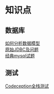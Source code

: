 # 知识点

## 数据库

[如何分析数据模型](/DB/2017-1-23-AnalyzeDateModel.md)   
[原始JDBC及问题](/DB/2017-1-21-simple-JDBC.java)  
[经典mysql试题](/DB/2017-2-17-MySql.md) 

## 测试

[Codeception全栈测试](Test/Codeception/2017-1-24-codeception-guide.md)
